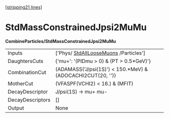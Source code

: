 [[stripping21 lines]](./stripping21-commonparticles)

# StdMassConstrainedJpsi2MuMu

**CombineParticles/StdMassConstrainedJpsi2MuMu**

|                  |                                                                           |
|------------------|---------------------------------------------------------------------------|
| Inputs           | ['Phys/ [StdAllLooseMuons](./stripping21-stdallloosemuons) /Particles'] |
| DaughtersCuts    | {'mu+': '(PIDmu \> 0) & (PT \> 0.5\*GeV)'}                                |
| CombinationCut   | (ADAMASS('J/psi(1S)') \< 150.\*MeV) & (ADOCACHI2CUT(20, ''))              |
| MotherCut        | (VFASPF(VCHI2) \< 16.) & (MFIT)                                           |
| DecayDescriptor  | J/psi(1S) -\> mu+ mu-                                                     |
| DecayDescriptors | []                                                                      |
| Output           | None                                                                      |
